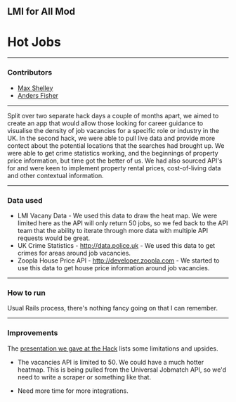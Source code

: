 ## LMI for All Mod
# Hot Jobs

---

### Contributors

* [Max Shelley](https://twitter.com/maxshelley)
* [Anders Fisher](https://twitter.com/atleastimtrying)

---

Split over two separate hack days a couple of months apart, we aimed to create an app that would allow those looking for career guidance to visualise the density of job vacancies for a specific role or industry in the UK. In the second hack, we were able to pull live data and provide more contect about the potential locations that the searches had brought up. We were able to get crime statistics working, and the beginnings of property price information, but time got the better of us. We had also sourced API's for and were keen to implement property rental prices, cost-of-living data and other contextual information.

---

### Data used


* LMI Vacany Data - We used this data to draw the heat map. We were limited here as the API will only return 50 jobs, so we fed back to the API team that the ability to iterate through more data with multiple API requests would be great.
* UK Crime Statistics - http://data.police.uk - We used this data to get crimes for areas around job vacancies.
* Zoopla House Price API - http://developer.zoopla.com - We started to use this data to get house price information around job vacancies.

---

### How to run

Usual Rails process, there's nothing fancy going on that I can remember.

---

### Improvements

The [presentation we gave at the Hack](https://docs.google.com/presentation/d/1n1Aq3Zedtvgk42Y4Dfwr399jdMbiUZPG1BckmRURNb8/edit?usp=sharing) lists some limitations and upsides.

* The vacancies API is limited to 50. We could have a much hotter heatmap. This is being pulled from the Universal Jobmatch API, so we'd need to write a scraper or something like that.
- Need more time for more integrations.
